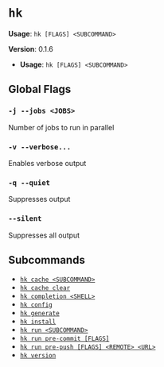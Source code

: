 # `hk`

**Usage**: `hk [FLAGS] <SUBCOMMAND>`

**Version**: 0.1.6

- **Usage**: `hk [FLAGS] <SUBCOMMAND>`

## Global Flags

### `-j --jobs <JOBS>`

Number of jobs to run in parallel

### `-v --verbose...`

Enables verbose output

### `-q --quiet`

Suppresses output

### `--silent`

Suppresses all output

## Subcommands

- [`hk cache <SUBCOMMAND>`](/cli/cache.md)
- [`hk cache clear`](/cli/cache/clear.md)
- [`hk completion <SHELL>`](/cli/completion.md)
- [`hk config`](/cli/config.md)
- [`hk generate`](/cli/generate.md)
- [`hk install`](/cli/install.md)
- [`hk run <SUBCOMMAND>`](/cli/run.md)
- [`hk run pre-commit [FLAGS]`](/cli/run/pre-commit.md)
- [`hk run pre-push [FLAGS] <REMOTE> <URL>`](/cli/run/pre-push.md)
- [`hk version`](/cli/version.md)
